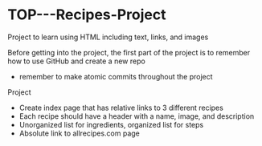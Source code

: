 # TOP---Recipes-Project
Project to learn using HTML including text, links, and images

Before getting into the project, the first part of the project is to remember how to use GitHub and create a new repo
- remember to make atomic commits throughout the project

Project
- Create index page that has relative links to 3 different recipes
- Each recipe should have a header with a name, image, and description
- Unorganized list for ingredients, organized list for steps
- Absolute link to allrecipes.com page
